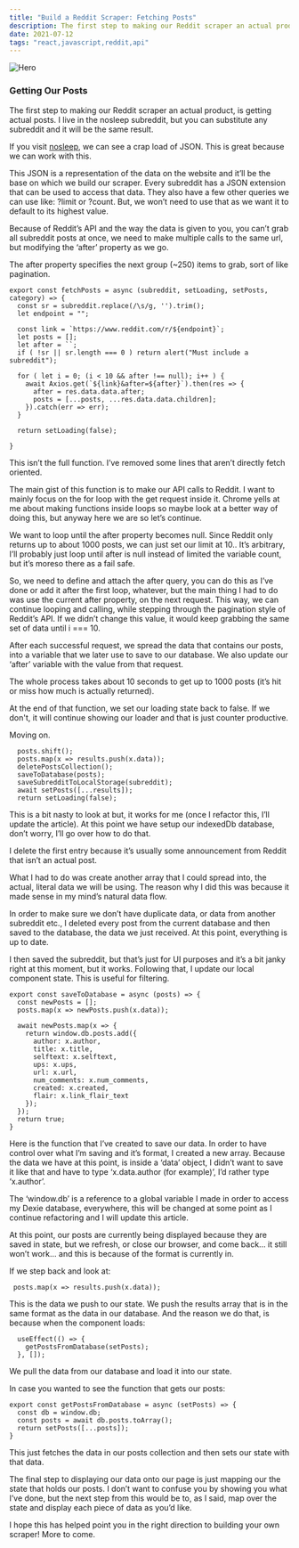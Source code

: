 ```yaml
---
title: "Build a Reddit Scraper: Fetching Posts"
description: The first step to making our Reddit scraper an actual product, is getting actual posts. I live in the nosleep subreddit, but you can substitute any subreddit and it will be the same result.
date: 2021-07-12
tags: "react,javascript,reddit,api"
---
```


![Hero](/images/68ifs9prng25wqdmlxm8.jpeg)

### **Getting Our Posts**

The first step to making our Reddit scraper an actual product, is getting actual posts. I live in the nosleep subreddit, but you can substitute any subreddit and it will be the same result.

If you visit [nosleep](https://reddit.com/r/nosleep.json), we can see a crap load of JSON. This is great because we can work with this.

This JSON is a representation of the data on the website and it’ll be the base on which we build our scraper. Every subreddit has a JSON extension that can be used to access that data. They also have a few other queries we can use like: ?limit or ?count. But, we won’t need to use that as we want it to default to its highest value.

Because of Reddit’s API and the way the data is given to you, you can’t grab all subreddit posts at once, we need to make multiple calls to the same url, but modifying the ‘after’ property as we go.

The after property specifies the next group (~250) items to grab, sort of like pagination.

```
export const fetchPosts = async (subreddit, setLoading, setPosts, category) => {
  const sr = subreddit.replace(/\s/g, '').trim();
  let endpoint = "";

  const link = `https://www.reddit.com/r/${endpoint}`;
  let posts = [];
  let after = ``;
  if ( !sr || sr.length === 0 ) return alert("Must include a subreddit");

  for ( let i = 0; (i < 10 && after !== null); i++ ) {
    await Axios.get(`${link}&after=${after}`).then(res => {
      after = res.data.data.after;
      posts = [...posts, ...res.data.data.children];
    }).catch(err => err);
  }

  return setLoading(false);

}
```

This isn’t the full function. I’ve removed some lines that aren’t directly fetch oriented.

The main gist of this function is to make our API calls to Reddit. I want to mainly focus on the for loop with the get request inside it. Chrome yells at me about making functions inside loops so maybe look at a better way of doing this, but anyway here we are so let’s continue.

We want to loop until the after property becomes null. Since Reddit only returns up to about 1000 posts, we can just set our limit at 10.. It’s arbitrary, I’ll probably just loop until after is null instead of limited the variable count, but it’s moreso there as a fail safe.

So, we need to define and attach the after query, you can do this as I’ve done or add it after the first loop, whatever, but the main thing I had to do was use the current after property, on the next request. This way, we can continue looping and calling, while stepping through the pagination style of Reddit’s API. If we didn’t change this value, it would keep grabbing the same set of data until i === 10.

After each successful request, we spread the data that contains our posts, into a variable that we later use to save to our database. We also update our ‘after’ variable with the value from that request.

The whole process takes about 10 seconds to get up to 1000 posts (it’s hit or miss how much is actually returned).

At the end of that function, we set our loading state back to false. If we don't, it will continue showing our loader and that is just counter productive.

Moving on.

```
  posts.shift();
  posts.map(x => results.push(x.data));
  deletePostsCollection();
  saveToDatabase(posts);
  saveSubredditToLocalStorage(subreddit);
  await setPosts([...results]);
  return setLoading(false);
```

This is a bit nasty to look at but, it works for me (once I refactor this, I’ll update the article). At this point we have setup our indexedDb database, don’t worry, I’ll go over how to do that.

I delete the first entry because it’s usually some announcement from Reddit that isn’t an actual post.

What I had to do was create another array that I could spread into, the actual, literal data we will be using. The reason why I did this was because it made sense in my mind’s natural data flow.

In order to make sure we don’t have duplicate data, or data from another subreddit etc., I deleted every post from the current database and then saved to the database, the data we just received. At this point, everything is up to date.

I then saved the subreddit, but that’s just for UI purposes and it’s a bit janky right at this moment, but it works. Following that, I update our local component state. This is useful for filtering.

```
export const saveToDatabase = async (posts) => {
  const newPosts = [];
  posts.map(x => newPosts.push(x.data));

  await newPosts.map(x => {
    return window.db.posts.add({
      author: x.author,
      title: x.title,
      selftext: x.selftext,
      ups: x.ups,
      url: x.url,
      num_comments: x.num_comments,
      created: x.created,
      flair: x.link_flair_text
    });
  });
  return true;
}
```

Here is the function that I’ve created to save our data. In order to have control over what I’m saving and it’s format, I created a new array. Because the data we have at this point, is inside a ‘data’ object, I didn’t want to save it like that and have to type ‘x.data.author (for example)’, I’d rather type ‘x.author’.

The ‘window.db’ is a reference to a global variable I made in order to access my Dexie database, everywhere, this will be changed at some point as I continue refactoring and I will update this article.

At this point, our posts are currently being displayed because they are saved in state, but we refresh, or close our browser, and come back… it still won’t work… and this is because of the format is currently in.

If we step back and look at:

```
 posts.map(x => results.push(x.data));
```

This is the data we push to our state. We push the results array that is in the same format as the data in our database. And the reason we do that, is because when the component loads:

```
  useEffect(() => {
    getPostsFromDatabase(setPosts);
  }, []);
```

We pull the data from our database and load it into our state.

In case you wanted to see the function that gets our posts:

```
export const getPostsFromDatabase = async (setPosts) => {
  const db = window.db;
  const posts = await db.posts.toArray();
  return setPosts([...posts]);
}
```

This just fetches the data in our posts collection and then sets our state with that data.

The final step to displaying our data onto our page is just mapping our the state that holds our posts. I don’t want to confuse you by showing you what I’ve done, but the next step from this would be to, as I said, map over the state and display each piece of data as you’d like.

I hope this has helped point you in the right direction to building your own scraper! More to come.
